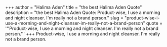 +++
author = "Halima Aden"
title = "the best Halima Aden Quote"
description = "the best Halima Aden Quote: Product-wise, I use a morning and night cleanser. I'm really not a brand person."
slug = "product-wise-i-use-a-morning-and-night-cleanser-im-really-not-a-brand-person"
quote = '''Product-wise, I use a morning and night cleanser. I'm really not a brand person.'''
+++
Product-wise, I use a morning and night cleanser. I'm really not a brand person.
